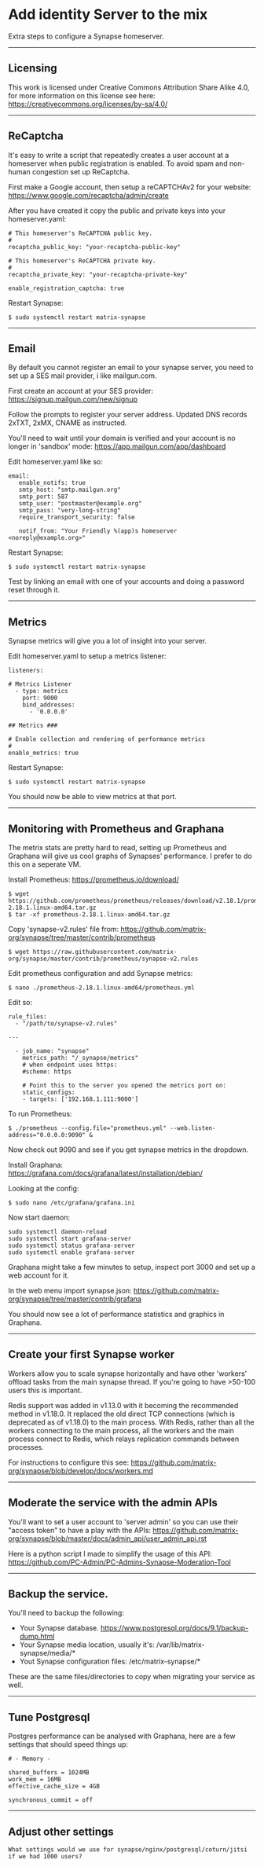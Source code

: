 # Add identity Server to the mix

Extra steps to configure a Synapse homeserver.

***
## Licensing

This work is licensed under Creative Commons Attribution Share Alike 4.0, for more information on this license see here: https://creativecommons.org/licenses/by-sa/4.0/

***
## ReCaptcha

It's easy to write a script that repeatedly creates a user account at a homeserver when public registration is enabled. To avoid spam and non-human congestion set up ReCaptcha.

First make a Google account, then setup a reCAPTCHAv2 for your website: https://www.google.com/recaptcha/admin/create

After you have created it copy the public and private keys into your homeserver.yaml:

```
# This homeserver's ReCAPTCHA public key.
#
recaptcha_public_key: "your-recaptcha-public-key"

# This homeserver's ReCAPTCHA private key.
#
recaptcha_private_key: "your-recaptcha-private-key"

enable_registration_captcha: true
```

Restart Synapse:
```
$ sudo systemctl restart matrix-synapse
```

***
## Email

By default you cannot register an email to your synapse server, you need to set up a SES mail provider, i like mailgun.com.

First create an account at your SES provider: https://signup.mailgun.com/new/signup

Follow the prompts to register your server address.
Updated DNS records 2xTXT, 2xMX, CNAME as instructed.

You'll need to wait until your domain is verified and your account is no longer in 'sandbox' mode: https://app.mailgun.com/app/dashboard

Edit homeserver.yaml like so:
```
email:
   enable_notifs: true
   smtp_host: "smtp.mailgun.org"
   smtp_port: 587
   smtp_user: "postmaster@example.org"
   smtp_pass: "very-long-string"
   require_transport_security: false

   notif_from: "Your Friendly %(app)s homeserver <noreply@example.org>"
```

Restart Synapse:
```
$ sudo systemctl restart matrix-synapse
```

Test by linking an email with one of your accounts and doing a password reset through it.

***
## Metrics

Synapse metrics will give you a lot of insight into your server.

Edit homeserver.yaml to setup a metrics listener:
```
listeners:

# Metrics Listener
  - type: metrics
    port: 9000
    bind_addresses:
      - '0.0.0.0'

## Metrics ###

# Enable collection and rendering of performance metrics
#
enable_metrics: true
```

Restart Synapse:
```
$ sudo systemctl restart matrix-synapse
```

You should now be able to view metrics at that port.

***
## Monitoring with Prometheus and Graphana

The metrix stats are pretty hard to read, setting up Prometheus and Graphana will give us cool graphs of Synapses' performance. I prefer to do this on a seperate VM.

Install Prometheus:
https://prometheus.io/download/
```
$ wget https://github.com/prometheus/prometheus/releases/download/v2.18.1/prometheus-2.18.1.linux-amd64.tar.gz
$ tar -xf prometheus-2.18.1.linux-amd64.tar.gz
```

Copy 'synapse-v2.rules' file from: https://github.com/matrix-org/synapse/tree/master/contrib/prometheus
```
$ wget https://raw.githubusercontent.com/matrix-org/synapse/master/contrib/prometheus/synapse-v2.rules
```

Edit prometheus configuration and add Synapse metrics:
```
$ nano ./prometheus-2.18.1.linux-amd64/prometheus.yml
```
Edit so:
```
rule_files:
  - "/path/to/synapse-v2.rules"

---

  - job_name: "synapse"
    metrics_path: "/_synapse/metrics"
    # when endpoint uses https:
    #scheme: https

    # Point this to the server you opened the metrics port on:
    static_configs:
    - targets: ['192.168.1.111:9000']
```

To run Prometheus:
```
$ ./prometheus --config.file="prometheus.yml" --web.listen-address="0.0.0.0:9090" &
```

Now check out 9090 and see if you get synapse metrics in the dropdown.

Install Graphana: https://grafana.com/docs/grafana/latest/installation/debian/

Looking at the config:
```
$ sudo nano /etc/grafana/grafana.ini
```

Now start daemon:
```
sudo systemctl daemon-reload
sudo systemctl start grafana-server
sudo systemctl status grafana-server
sudo systemctl enable grafana-server
```

Graphana might take a few minutes to setup, inspect port 3000 and set up a web account for it.

In the web menu import synapse.json: https://github.com/matrix-org/synapse/tree/master/contrib/grafana

You should now see a lot of performance statistics and graphics in Graphana.

***
## Create your first Synapse worker

Workers allow you to scale synapse horizontally and have other 'workers' offload tasks from the main synapse thread. If you're going to have >50-100 users this is important.

Redis support was added in v1.13.0 with it becoming the recommended method in v1.18.0. It replaced the old direct TCP connections (which is deprecated as of v1.18.0) to the main process. With Redis, rather than all the workers connecting to the main process, all the workers and the main process connect to Redis, which relays replication commands between processes.

For instructions to configure this see: https://github.com/matrix-org/synapse/blob/develop/docs/workers.md

***
## Moderate the service with the admin APIs

You'll want to set a user account to 'server admin' so you can use their "access token" to have a play with the APIs: https://github.com/matrix-org/synapse/blob/master/docs/admin_api/user_admin_api.rst

Here is a python script I made to simplify the usage of this API: https://github.com/PC-Admin/PC-Admins-Synapse-Moderation-Tool

***
## Backup the service.

You'll need to backup the following:
- Your Synapse database. https://www.postgresql.org/docs/9.1/backup-dump.html
- Your Synapse media location, usually it's: /var/lib/matrix-synapse/media/*
- Yout Synapse configuration files: /etc/matrix-synapse/*

These are the same files/directories to copy when migrating your service as well.

***
## Tune Postgresql

Postgres performance can be analysed with Graphana, here are a few settings that should speed things up:

```
# - Memory -

shared_buffers = 1024MB
work_mem = 16MB
effective_cache_size = 4GB

synchronous_commit = off
```

***
## Adjust other settings

`What settings would we use for synapse/nginx/postgresql/coturn/jitsi if we had 1000 users?`


